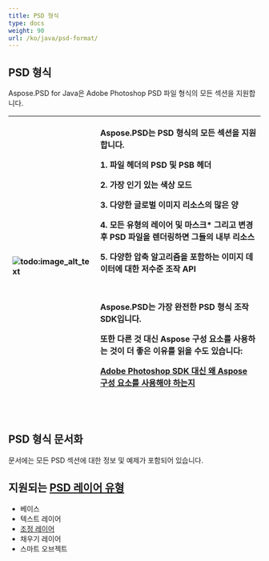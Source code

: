 ```yaml
---
title: PSD 형식
type: docs
weight: 90
url: /ko/java/psd-format/
---
```


## **PSD 형식**
Aspose.PSD for Java은 Adobe Photoshop PSD 파일 형식의 모든 섹션을 지원합니다.

|![todo:image_alt_text](psd/ko-file_1.png)|<p>Aspose.PSD는 PSD 형식의 모든 섹션을 지원합니다.</p><p>1. 파일 헤더의 PSD 및 PSB 헤더</p><p>2. 가장 인기 있는 색상 모드</p><p>3. 다양한 글로벌 이미지 리소스의 많은 양</p><p>4. 모든 유형의 레이어 및 마스크* 그리고 변경 후 PSD 파일을 렌더링하면 그들의 내부 리소스</p><p>5. 다양한 압축 알고리즘을 포함하는 이미지 데이터에 대한 저수준 조작 API</p><p> </p><p>Aspose.PSD는 가장 완전한 PSD 형식 조작 SDK입니다.</p><p>또한 다른 것 대신 Aspose 구성 요소를 사용하는 것이 더 좋은 이유를 읽을 수도 있습니다:</p><p>[Adobe Photoshop SDK 대신 왜 Aspose 구성 요소를 사용해야 하는지](/psd/ko/net/why-not-adobe-photoshop-sdk-html/)</p><p> </p>|
| :- | :- |
## **PSD 형식 문서화**
문서에는 모든 PSD 섹션에 대한 정보 및 예제가 포함되어 있습니다.

## **지원되는 [PSD 레이어 유형](/psd/ko/java/layer-types/)**

- 베이스
- 텍스트 레이어
- [조정 레이어](/psd/ko/java/layer-types/adjustment-layer/)
- 채우기 레이어
- 스마트 오브젝트
